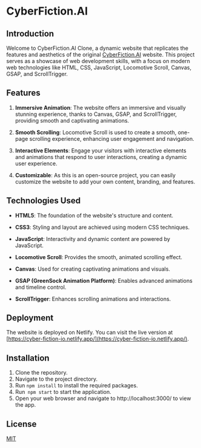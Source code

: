 # CyberFiction.AI

## Introduction
Welcome to CyberFiction.AI Clone, a dynamic website that replicates the features and aesthetics of the original [CyberFiction.AI](https://cyberfiction.ai) website. This project serves as a showcase of web development skills, with a focus on modern web technologies like HTML, CSS, JavaScript, Locomotive Scroll, Canvas, GSAP, and ScrollTrigger.

## Features

1. **Immersive Animation**: The website offers an immersive and visually stunning experience, thanks to Canvas, GSAP, and ScrollTrigger, providing smooth and captivating animations.

2. **Smooth Scrolling**: Locomotive Scroll is used to create a smooth, one-page scrolling experience, enhancing user engagement and navigation.

3. **Interactive Elements**: Engage your visitors with interactive elements and animations that respond to user interactions, creating a dynamic user experience.

4. **Customizable**: As this is an open-source project, you can easily customize the website to add your own content, branding, and features.

## Technologies Used

- **HTML5**: The foundation of the website's structure and content.

- **CSS3**: Styling and layout are achieved using modern CSS techniques.

- **JavaScript**: Interactivity and dynamic content are powered by JavaScript.

- **Locomotive Scroll**: Provides the smooth, animated scrolling effect.

- **Canvas**: Used for creating captivating animations and visuals.

- **GSAP (GreenSock Animation Platform)**: Enables advanced animations and timeline control.

- **ScrollTrigger**: Enhances scrolling animations and interactions.

## Deployment

The website is deployed on Netlify. You can visit the live version at [https://cyber-fiction-io.netlify.app/](https://cyber-fiction-io.netlify.app/).

## Installation

1) Clone the repository.
2) Navigate to the project directory.
3) Run ```npm install``` to install the required packages.
4) Run``` npm start``` to start the application.
5) Open your web browser and navigate to http://localhost:3000/ to view the app.

## License

[MIT](https://choosealicense.com/licenses/mit/)
